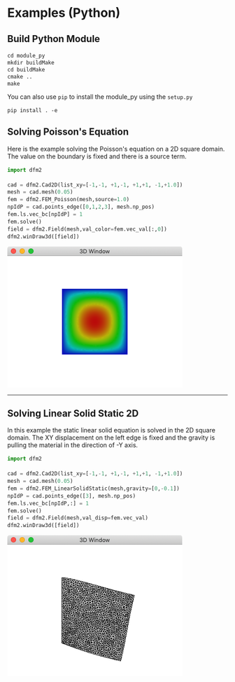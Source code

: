 # Examples (Python)

## Build Python Module

    cd module_py
    mkdir buildMake
    cd buildMake
    cmake ..
    make

You can also use ``pip`` to install the module_py using the ``setup.py``

    pip install . -e


## Solving Poisson's Equation

Here is the example solving the Poisson's equation on a 2D square domain. The value on the boundary is fixed and there is a source term.

```python
import dfm2

cad = dfm2.Cad2D(list_xy=[-1,-1, +1,-1, +1,+1, -1,+1.0])
mesh = cad.mesh(0.05)
fem = dfm2.FEM_Poisson(mesh,source=1.0)
npIdP = cad.points_edge([0,1,2,3], mesh.np_pos)
fem.ls.vec_bc[npIdP] = 1
fem.solve()
field = dfm2.Field(mesh,val_color=fem.vec_val[:,0])
dfm2.winDraw3d([field])
```
![poission](imgs/poisson.png)
* * *

## Solving Linear Solid Static 2D

In this example the static linear solid equation is solved in the 2D square domain. The XY displacement on the left edge is fixed and the gravity is pulling the material in the direction of -Y axis. 

```python
import dfm2

cad = dfm2.Cad2D(list_xy=[-1,-1, +1,-1, +1,+1, -1,+1.0])
mesh = cad.mesh(0.05)
fem = dfm2.FEM_LinearSolidStatic(mesh,gravity=[0,-0.1])
npIdP = cad.points_edge([3], mesh.np_pos)
fem.ls.vec_bc[npIdP,:] = 1
fem.solve()
field = dfm2.Field(mesh,val_disp=fem.vec_val)
dfm2.winDraw3d([field])
```
![linear solid](imgs/linearsolid.png)
